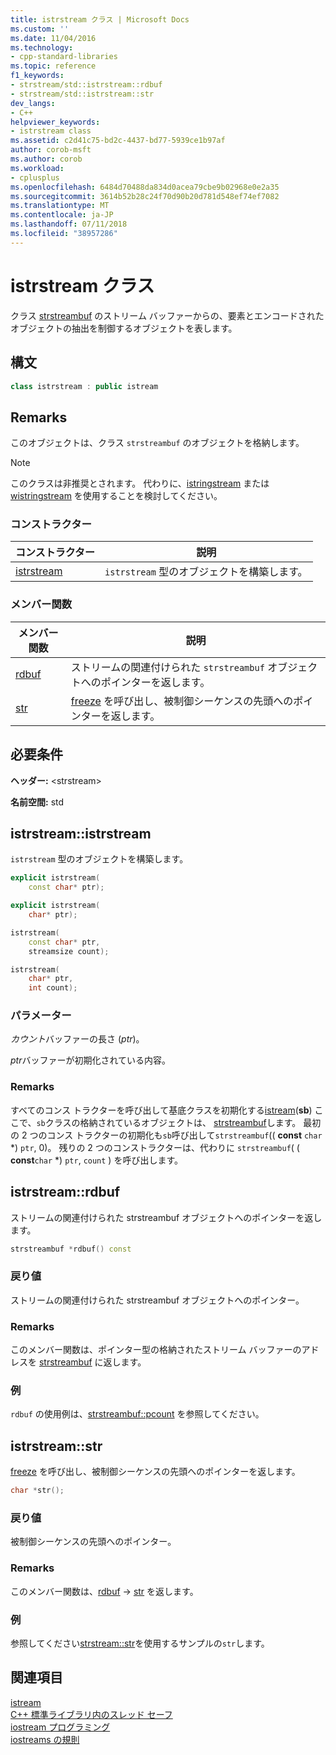 ```yaml
---
title: istrstream クラス | Microsoft Docs
ms.custom: ''
ms.date: 11/04/2016
ms.technology:
- cpp-standard-libraries
ms.topic: reference
f1_keywords:
- strstream/std::istrstream::rdbuf
- strstream/std::istrstream::str
dev_langs:
- C++
helpviewer_keywords:
- istrstream class
ms.assetid: c2d41c75-bd2c-4437-bd77-5939ce1b97af
author: corob-msft
ms.author: corob
ms.workload:
- cplusplus
ms.openlocfilehash: 6484d70488da834d0acea79cbe9b02968e0e2a35
ms.sourcegitcommit: 3614b52b28c24f70d90b20d781d548ef74ef7082
ms.translationtype: MT
ms.contentlocale: ja-JP
ms.lasthandoff: 07/11/2018
ms.locfileid: "38957286"
---
```

# <a name="istrstream-class"></a>istrstream クラス

クラス [strstreambuf](../standard-library/strstreambuf-class.md) のストリーム バッファーからの、要素とエンコードされたオブジェクトの抽出を制御するオブジェクトを表します。

## <a name="syntax"></a>構文

```cpp
class istrstream : public istream
```

## <a name="remarks"></a>Remarks

このオブジェクトは、クラス `strstreambuf` のオブジェクトを格納します。

> [!NOTE]
> このクラスは非推奨とされます。 代わりに、[istringstream](../standard-library/sstream-typedefs.md#istringstream) または [wistringstream](../standard-library/sstream-typedefs.md#wistringstream) を使用することを検討してください。

### <a name="constructors"></a>コンストラクター

|コンストラクター|説明|
|-|-|
|[istrstream](#istrstream)|`istrstream` 型のオブジェクトを構築します。|

### <a name="member-functions"></a>メンバー関数

|メンバー関数|説明|
|-|-|
|[rdbuf](#rdbuf)|ストリームの関連付けられた `strstreambuf` オブジェクトへのポインターを返します。|
|[str](#str)|[freeze](../standard-library/strstreambuf-class.md#freeze) を呼び出し、被制御シーケンスの先頭へのポインターを返します。|

## <a name="requirements"></a>必要条件

**ヘッダー:** \<strstream>

**名前空間:** std

## <a name="istrstream"></a>  istrstream::istrstream

`istrstream` 型のオブジェクトを構築します。

```cpp
explicit istrstream(
    const char* ptr);

explicit istrstream(
    char* ptr);

istrstream(
    const char* ptr,
    streamsize count);

istrstream(
    char* ptr,
    int count);
```

### <a name="parameters"></a>パラメーター

*カウント*バッファーの長さ (*ptr*)。

*ptr*バッファーが初期化されている内容。

### <a name="remarks"></a>Remarks

すべてのコンス トラクターを呼び出して基底クラスを初期化する[istream](../standard-library/istream-typedefs.md#istream)(**sb**) ここで、`sb`クラスの格納されているオブジェクトは、 [strstreambuf](../standard-library/strstreambuf-class.md)します。 最初の 2 つのコンス トラクターの初期化も`sb`呼び出して`strstreambuf`(( **const** `char` \*) `ptr`, 0)。 残りの 2 つのコンストラクターは、代わりに `strstreambuf`( ( **const**`char` *) `ptr`, `count` ) を呼び出します。

## <a name="rdbuf"></a>  istrstream::rdbuf

ストリームの関連付けられた strstreambuf オブジェクトへのポインターを返します。

```cpp
strstreambuf *rdbuf() const
```

### <a name="return-value"></a>戻り値

ストリームの関連付けられた strstreambuf オブジェクトへのポインター。

### <a name="remarks"></a>Remarks

このメンバー関数は、ポインター型の格納されたストリーム バッファーのアドレスを [strstreambuf](../standard-library/strstreambuf-class.md) に返します。

### <a name="example"></a>例

`rdbuf` の使用例は、[strstreambuf::pcount](../standard-library/strstreambuf-class.md#pcount) を参照してください。

## <a name="str"></a>  istrstream::str

[freeze](../standard-library/strstreambuf-class.md#freeze) を呼び出し、被制御シーケンスの先頭へのポインターを返します。

```cpp
char *str();
```

### <a name="return-value"></a>戻り値

被制御シーケンスの先頭へのポインター。

### <a name="remarks"></a>Remarks

このメンバー関数は、[rdbuf](#rdbuf) -> [str](../standard-library/strstreambuf-class.md#str) を返します。

### <a name="example"></a>例

参照してください[strstream::str](../standard-library/strstreambuf-class.md#str)を使用するサンプルの`str`します。

## <a name="see-also"></a>関連項目

[istream](../standard-library/istream-typedefs.md#istream)<br/>
[C++ 標準ライブラリ内のスレッド セーフ](../standard-library/thread-safety-in-the-cpp-standard-library.md)<br/>
[iostream プログラミング](../standard-library/iostream-programming.md)<br/>
[iostreams の規則](../standard-library/iostreams-conventions.md)<br/>
